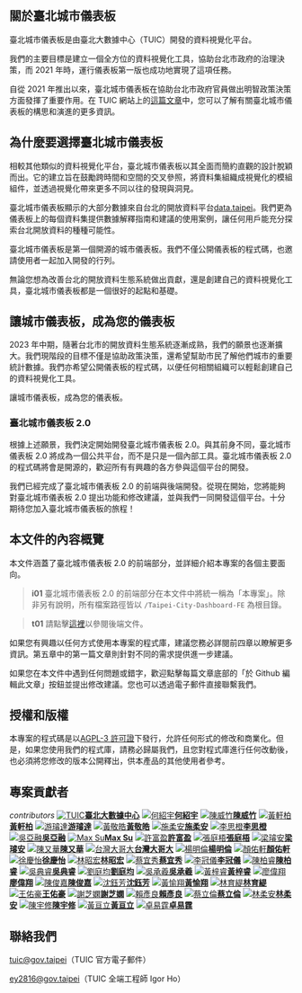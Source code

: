## 關於臺北城市儀表板

臺北城市儀表板是由臺北大數據中心（TUIC）開發的資料視覺化平台。

我們的主要目標是建立一個全方位的資料視覺化工具，協助台北市政府的治理決策，而 2021 年時，運行儀表板第一版也成功地實現了這項任務。

自從 2021 年推出以來，臺北城市儀表板在協助台北市政府官員做出明智政策決策方面發揮了重要作用。在 TUIC 網站上的[這篇文章](https://tuic.gov.taipei/zh/works/dashboard)中，您可以了解有關臺北城市儀表板的構思和演進的更多資訊。

## 為什麼要選擇臺北城市儀表板

相較其他類似的資料視覺化平台，臺北城市儀表板以其全面而簡約直觀的設計脫穎而出。它的建立旨在鼓勵跨時間和空間的交叉參照，將資料集組織成視覺化的模組組件，並透過視覺化帶來更多不同以往的發現與洞見。

臺北城市儀表板顯示的大部分數據來自台北的開放資料平台[data.taipei](https://data.taipei/)。我們更為儀表板上的每個資料集提供數據解釋指南和建議的使用案例，讓任何用戶能充分探索台北開放資料的種種可能性。

臺北城市儀表板是第一個開源的城市儀表板。我們不僅公開儀表板的程式碼，也邀請使用者一起加入開發的行列。

無論您想為改善台北的開放資料生態系統做出貢獻，還是創建自己的資料視覺化工具，臺北城市儀表板都是一個很好的起點和基礎。

## 讓城市儀表板，成為您的儀表板

2023 年中期，隨著台北市的開放資料生態系統逐漸成熟，我們的願景也逐漸擴大。我們現階段的目標不僅是協助政策決策，還希望幫助市民了解他們城市的重要統計數據。我們亦希望公開儀表板的程式碼，以便任何相關組織可以輕鬆創建自己的資料視覺化工具。

讓城市儀表板，成為您的儀表板。

### 臺北城市儀表板 2.0

根據上述願景，我們決定開始開發臺北城市儀表板 2.0。與其前身不同，臺北城市儀表板 2.0 將成為一個公共平台，而不是只是一個內部工具。臺北城市儀表板 2.0 的程式碼將會是開源的，歡迎所有有興趣的各方參與這個平台的開發。

我們已經完成了臺北城市儀表板 2.0 的前端與後端開發。從現在開始，您將能夠對臺北城市儀表板 2.0 提出功能和修改建議，並與我們一同開發這個平台。十分期待您加入臺北城市儀表板的旅程！

## 本文件的內容概覽

本文件涵蓋了臺北城市儀表板 2.0 的前端部分，並詳細介紹本專案的各個主要面向。

> **i01**
> 臺北城市儀表板 2.0 的前端部分在本文件中將統一稱為「本專案」。除非另有說明，所有檔案路徑皆以 `/Taipei-City-Dashboard-FE` 為根目錄。

> **t01**
> 請點擊[這裡](/back-end)以參閱後端文件。

如果您有興趣以任何方式使用本專案的程式庫，建議您務必詳閱前四章以瞭解更多資訊。第五章中的第一篇文章則針對不同的需求提供進一步建議。

如果您在本文件中遇到任何問題或錯字，歡迎點擊每篇文章底部的「於 Github 編輯此文章」按鈕並提出修改建議。您也可以透過電子郵件直接聯繫我們。

## 授權和版權

本專案的程式碼是以[AGPL-3 許可證](https://github.com/tpe-doit/Taipei-City-Dashboard/blob/main/LICENSE)下發行，允許任何形式的修改和商業化。但是，如果您使用我們的程式庫，請務必歸屬我們，且您對程式庫進行任何改動後，也必須將您修改的版本公開釋出，供本產品的其他使用者參考。

## 專案貢獻者

_contributors_
[![TUIC](/images/contributors/tuic.png)**臺北大數據中心**](https://tuic.gov.taipei)
[![何紹宇](/images/contributors/何紹宇.png)**何紹宇**](https://github.com/igorho2000)
[![陳威竹](/images/contributors/陳威竹.png)**陳威竹**](https://github.com/Chu-c-git)
[![黃軒柏](/images/contributors/黃軒柏.png)**黃軒柏**](https://github.com/godspeedhuang)
[![游璿達](/images/contributors/游璿達.png)**游璿達**](https://github.com/iimahao)
[![黃敬皓](/images/contributors/黃敬皓.png)**黃敬皓**](https://github.com/JHH11)
[![施柔安](/images/contributors/施柔安.png)**施柔安**](https://github.com/ann125697)
[![李思橙](/images/contributors/李思橙.png)**李思橙**](https://github.com/annieleeeee)
[![吳亞融](/images/contributors/吳亞融.png)**吳亞融**](https://github.com/Lauren8799)
[![Max Su](https://avatars.githubusercontent.com/u/24913710?v=4)**Max Su**](https://github.com/hsuanchi)
[![許富盈](/images/contributors/許富盈.png)**許富盈**](https://github.com/fuyingxx0)
[![張庭梧](/images/contributors/張庭梧.png)**張庭梧**](https://github.com/tingwoo)
[![梁璿安](/images/contributors/梁璿安.png)**梁璿安**](https://github.com/NTUBOY)
[![陳又華](/images/contributors/陳又華.png)**陳又華**](https://github.com/chenjoachim)
[![台灣大哥大](/images/contributors/台灣大哥大.png)**台灣大哥大**](https://www.taiwanmobile.com/)
[![楊明倫](/images/contributors/楊明倫.png)**楊明倫**](https://github.com/KevinYang2229)
[![顏佑軒](/images/contributors/顏佑軒.png)**顏佑軒**](https://github.com/chrisyen8341)
[![徐慶怡](/images/contributors/徐慶怡.png)**徐慶怡**](https://github.com/pandaachuitwm)
[![林昭宏](/images/contributors/林昭宏.png)**林昭宏**](https://github.com/Toma-L)
[![蔡宜秀](/images/contributors/蔡宜秀.png)**蔡宜秀**](https://github.com/EllenTsaitw)
[![李冠儀](/images/contributors/李冠儀.png)**李冠儀**](https://github.com/gary920209)
[![陳柏睿](/images/contributors/陳柏睿.png)**陳柏睿**](https://github.com/rakechen-0307)
[![吳典睿](/images/contributors/吳典睿.png)**吳典睿**](https://github.com/dienruei123)
[![劉庭均](/images/contributors/劉庭均.png)**劉庭均**](https://github.com/Davidliu012)
[![吳承羲](/images/contributors/吳承羲.png)**吳承羲**](https://github.com/chengxi061)
[![黃梓睿](/images/contributors/黃梓睿.png)**黃梓睿**](https://github.com/11044123)
[![廖偉翔](/images/contributors/廖偉翔.png)**廖偉翔**](https://github.com/XinRed)
[![陳俊嘉](/images/contributors/陳俊嘉.png)**陳俊嘉**](https://github.com/11044123/Taipei-City-Dashboard-FE)
[![沈鈺芳](/images/contributors/沈鈺芳.png)**沈鈺芳**](https://github.com/11044123/Taipei-City-Dashboard-FE)
[![黃愉翔](/images/contributors/黃愉翔.png)**黃愉翔**](https://github.com/huangyyuuu)
[![林育緹](/images/contributors/林育緹.png)**林育緹**](https://github.com/oohyuti)
[![王佑豪](/images/contributors/王佑豪.png)**王佑豪**](https://github.com/vnaticzhock)
[![謝芝嫻](/images/contributors/謝芝嫻.png)**謝芝嫻**](https://github.com/pigbearhsien)
[![賴彥良](/images/contributors/賴彥良.png)**賴彥良**](https://github.com/yenlianglai)
[![蔡立倫](/images/contributors/蔡立倫.png)**蔡立倫**](https://github.com/tsailawrence)
[![林柔安](/images/contributors/林柔安.png)**林柔安**](https://github.com/anne030303)
[![陳宇修](/images/contributors/陳宇修.png)**陳宇修**](https://github.com/Kenny-Snub-Nose-Monk)
[![黃亘立](/images/contributors/黃亘立.png)**黃亘立**](https://github.com/j450nhuang)
[![卓易霆](/images/contributors/卓易霆.png)**卓易霆**](https://github.com/artgistim)

## 聯絡我們

tuic@gov.taipei（TUIC 官方電子郵件）

ey2816@gov.taipei（TUIC 全端工程師 Igor Ho）
